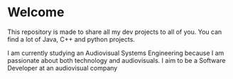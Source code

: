 # Welcome

This repository is made to share all my dev projects to all of you. You can find a lot of Java, C++ and python projects.

I am currently studying an Audiovisual Systems Engineering because I am passionate about both technology and audiovisuals.
I aim to be a Software Developer at an audiovisual company
